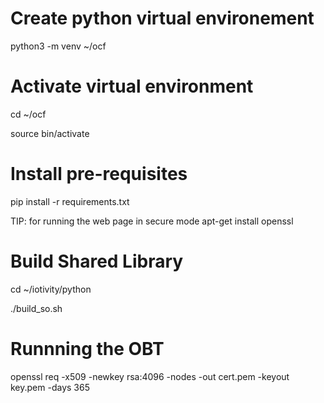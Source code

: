 

# Create python virtual environement

python3 -m venv ~/ocf

# Activate virtual environment

cd ~/ocf

source bin/activate


# Install pre-requisites

pip install -r requirements.txt

TIP: for running the web page in secure mode
apt-get install openssl

# Build Shared Library

cd ~/iotivity/python

./build\_so.sh

# Runnning the OBT
 openssl req -x509 -newkey rsa:4096 -nodes -out cert.pem -keyout key.pem -days 365
